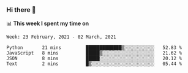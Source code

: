 ### Hi there 👋

📊 __This week I spent my time on__
<!--START_SECTION:waka-->
```text
Week: 23 February, 2021 - 02 March, 2021

Python       21 mins         █████████████▒░░░░░░░░░░░   52.83 % 
JavaScript   8 mins          █████▒░░░░░░░░░░░░░░░░░░░   21.62 % 
JSON         8 mins          █████░░░░░░░░░░░░░░░░░░░░   20.12 % 
Text         2 mins          █▒░░░░░░░░░░░░░░░░░░░░░░░   05.44 % 
```
<!--END_SECTION:waka-->
<!--
**SREEHARI-M-S/SREEHARI-M-S** is a ✨ _special_ ✨ repository because its `README.md` (this file) appears on your GitHub profile.

Here are some ideas to get you started:

- 🔭 I’m currently working on ...
- 🌱 I’m currently learning ...
- 👯 I’m looking to collaborate on ...
- 🤔 I’m looking for help with ...
- 💬 Ask me about ...
- 📫 How to reach me: ...
- 😄 Pronouns: ...
- ⚡ Fun fact: ...
-->
